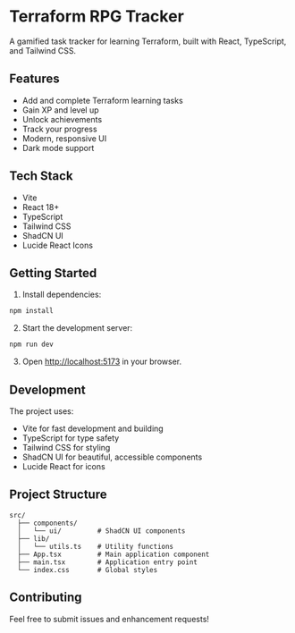 # Terraform RPG Tracker

A gamified task tracker for learning Terraform, built with React, TypeScript, and Tailwind CSS.

## Features

- Add and complete Terraform learning tasks
- Gain XP and level up
- Unlock achievements
- Track your progress
- Modern, responsive UI
- Dark mode support

## Tech Stack

- Vite
- React 18+
- TypeScript
- Tailwind CSS
- ShadCN UI
- Lucide React Icons

## Getting Started

1. Install dependencies:
```bash
npm install
```

2. Start the development server:
```bash
npm run dev
```

3. Open [http://localhost:5173](http://localhost:5173) in your browser.

## Development

The project uses:
- Vite for fast development and building
- TypeScript for type safety
- Tailwind CSS for styling
- ShadCN UI for beautiful, accessible components
- Lucide React for icons

## Project Structure

```
src/
  ├── components/
  │   └── ui/         # ShadCN UI components
  ├── lib/
  │   └── utils.ts    # Utility functions
  ├── App.tsx         # Main application component
  ├── main.tsx        # Application entry point
  └── index.css       # Global styles
```

## Contributing

Feel free to submit issues and enhancement requests! 